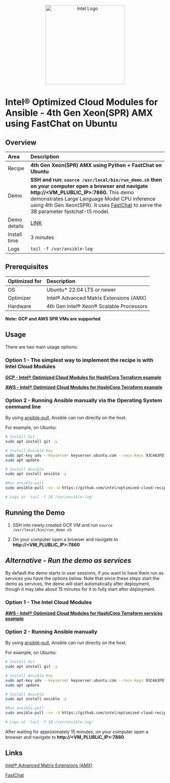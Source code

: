 <p align="center">
  <img src="https://github.com/intel/optimized-cloud-recipes/blob/main/images/logo-classicblue-800px.png?raw=true" alt="Intel Logo" width="250"/>
</p>

# Intel® Optimized Cloud Modules for Ansible  - 4th Gen Xeon(SPR) AMX using FastChat on Ubuntu

## Overview

| Area   | Description                                                 |
| :----- | :---------------------------------------------------------- |
| Recipe | **4th Gen Xeon(SPR) AMX using Python + FastChat on Ubuntu** |
Demo | **SSH and run: `source /usr/local/bin/run_demo.sh` then on your computer open a browser and navigate http://<VM_PLUBLIC_IP>:7860.** This demo demonstrates Large Language Model CPU inference using 4th Gen Xeon(SPR). It uses [FastChat](https://github.com/lm-sys/FastChat) to serve the 3B parameter fastchat-t5 model. 
Demo details |  [LINK](https://github.com/lm-sys/FastChat)
| Install time | 3 minutes |
| Logs | `tail -f /var/ansible-log`|

## Prerequisites

| Optimized for | Description                              |
| :------------ | :--------------------------------------- |
| OS            | Ubuntu* 22.04 LTS or newer               |
| Optimizer     | Intel® Advanced Matrix Extensions (AMX)  |
| Hardware      | 4th Gen Intel® Xeon® Scalable Processors |

**Note: GCP and AWS SPR VMs are supported**

## Usage

There are two main usage options:

### Option 1 - The simplest way to implement the recipe is with Intel Cloud Modules

[**GCP - Intel® Optimized Cloud Modules for HashiCorp Terraform example**](https://github.com/intel/terraform-intel-gcp-vm/tree/main/examples/gcp-linux-fastchat)

[**AWS - Intel® Optimized Cloud Modules for HashiCorp Terraform example**](https://github.com/intel/terraform-intel-aws-vm/tree/main/examples/gen-ai-fastchat)


### Option 2 - Running Ansible manually via the Operating System command line

By using [ansible-pull](https://docs.ansible.com/ansible/latest/cli/ansible-pull.html), Ansible can run directly on the host.

For example, on Ubuntu:

```bash
# Install Git 
sudo apt install git -y

# Install Ansible Key
sudo apt-key adv --keyserver keyserver.ubuntu.com --recv-keys 93C4A3FD7BB9C367
sudo apt update

# Install Ansible
sudo apt install ansible -y

#Run ansible-pull
sudo ansible-pull -vv -U https://github.com/intel/optimized-cloud-recipes.git recipes/ai-fastchat-amx-ubuntu/recipe.yml

# Logs at 'tail -f 10 /var/ansible-log'
```

## Running the Demo

1. SSH into newly created GCP VM and run `source /usr/local/bin/run_demo.sh`

2. On your computer open a browser and navigate to **http://<VM_PLUBLIC_IP>:7860**

## *Alternative - Run the demo as services*

By default the demo starts in user sessions, if you want to have them run as services you have the options below. Note that since these steps start the demo as services, the demo will start automatically after deployment, though it may take about 15 minutes for it to fully start after deployment.

### Option 1 - The Intel Cloud Modules

[**AWS - Intel® Optimized Cloud Modules for HashiCorp Terraform services example**](https://github.com/intel/terraform-intel-aws-vm/tree/main/examples/gen-ai-demo)

### Option 2 - Running Ansible manually

By using [ansible-pull](https://docs.ansible.com/ansible/latest/cli/ansible-pull.html), Ansible can run directly on the host.

For example, on Ubuntu:

```bash
# Install Git 
sudo apt install git -y

# Install Ansible Key
sudo apt-key adv --keyserver keyserver.ubuntu.com --recv-keys 93C4A3FD7BB9C367
sudo apt update

# Install Ansible
sudo apt install ansible -y

#Run ansible-pull
sudo ansible-pull -vv -U https://github.com/intel/optimized-cloud-recipes.git recipes/ai-fastchat-amx-ubuntu/recipe-services.yml

# Logs at 'tail -f 10 /var/ansible-log'
```

After waiting for approximately 15 minutes, on your computer open a browser and navigate to **http://<VM_PLUBLIC_IP>:7860**

## Links

[Intel® Advanced Matrix Extensions (AMX)](https://www.intel.com/content/www/us/en/products/docs/accelerator-engines/advanced-matrix-extensions/overview.html)

[FastChat](https://github.com/lm-sys/FastChat)
